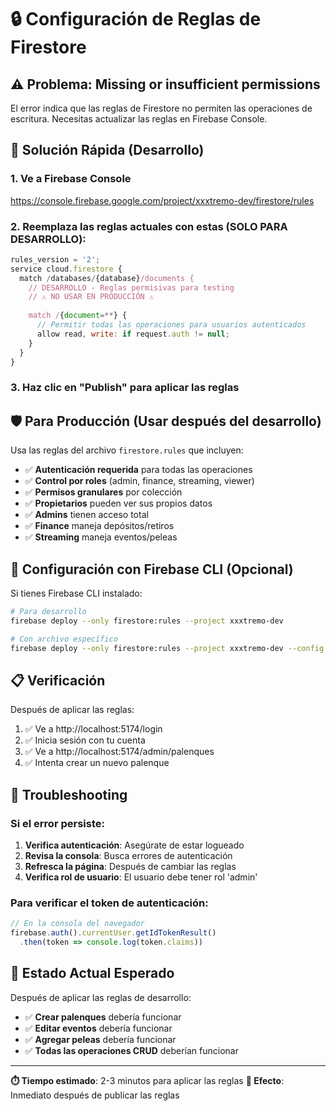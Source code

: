 # 🔒 Configuración de Reglas de Firestore

## ⚠️ Problema: Missing or insufficient permissions

El error indica que las reglas de Firestore no permiten las operaciones de escritura. Necesitas actualizar las reglas en Firebase Console.

## 🚀 Solución Rápida (Desarrollo)

### 1. Ve a Firebase Console
https://console.firebase.google.com/project/xxxtremo-dev/firestore/rules

### 2. Reemplaza las reglas actuales con estas (SOLO PARA DESARROLLO):

```javascript
rules_version = '2';
service cloud.firestore {
  match /databases/{database}/documents {
    // DESARROLLO - Reglas permisivas para testing
    // ⚠️ NO USAR EN PRODUCCIÓN ⚠️
    
    match /{document=**} {
      // Permitir todas las operaciones para usuarios autenticados
      allow read, write: if request.auth != null;
    }
  }
}
```

### 3. Haz clic en "Publish" para aplicar las reglas

## 🛡️ Para Producción (Usar después del desarrollo)

Usa las reglas del archivo `firestore.rules` que incluyen:

- ✅ **Autenticación requerida** para todas las operaciones
- ✅ **Control por roles** (admin, finance, streaming, viewer)
- ✅ **Permisos granulares** por colección
- ✅ **Propietarios** pueden ver sus propios datos
- ✅ **Admins** tienen acceso total
- ✅ **Finance** maneja depósitos/retiros
- ✅ **Streaming** maneja eventos/peleas

## 🔧 Configuración con Firebase CLI (Opcional)

Si tienes Firebase CLI instalado:

```bash
# Para desarrollo
firebase deploy --only firestore:rules --project xxxtremo-dev

# Con archivo específico
firebase deploy --only firestore:rules --project xxxtremo-dev --config firestore.dev.rules
```

## 📋 Verificación

Después de aplicar las reglas:

1. ✅ Ve a http://localhost:5174/login
2. ✅ Inicia sesión con tu cuenta
3. ✅ Ve a http://localhost:5174/admin/palenques
4. ✅ Intenta crear un nuevo palenque

## 🐛 Troubleshooting

### Si el error persiste:

1. **Verifica autenticación**: Asegúrate de estar logueado
2. **Revisa la consola**: Busca errores de autenticación
3. **Refresca la página**: Después de cambiar las reglas
4. **Verifica rol de usuario**: El usuario debe tener rol 'admin'

### Para verificar el token de autenticación:

```javascript
// En la consola del navegador
firebase.auth().currentUser.getIdTokenResult()
  .then(token => console.log(token.claims))
```

## 🎯 Estado Actual Esperado

Después de aplicar las reglas de desarrollo:
- ✅ **Crear palenques** debería funcionar
- ✅ **Editar eventos** debería funcionar  
- ✅ **Agregar peleas** debería funcionar
- ✅ **Todas las operaciones CRUD** deberían funcionar

---

**⏱️ Tiempo estimado**: 2-3 minutos para aplicar las reglas
**🔄 Efecto**: Inmediato después de publicar las reglas
